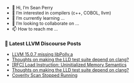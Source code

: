 - 👋 Hi, I’m Sean Perry
- 👀 I’m interested in compilers (c++, COBOL, llvm)
- 🌱 I’m currently learning ...
- 💞️ I’m looking to collaborate on ...
- 📫 How to reach me ...

<!---
s66perry/s66perry is a ✨ special ✨ repository because its `README.md` (this file) appears on your GitHub profile.
You can click the Preview link to take a look at your changes.
--->
### 📕 Latest LLVM Discourse Posts

<!-- DISCOURSE-LLVM:START -->
- [LLVM 15.0.7 missing libPolly.a](https://discourse.llvm.org/t/llvm-15-0-7-missing-libpolly-a/67942#post_4)
- [Thoughts on making the LLD test suite depend on clang?](https://discourse.llvm.org/t/thoughts-on-making-the-lld-test-suite-depend-on-clang/68057#post_2)
- [[RFC] Load Instruction: Uninitialized Memory Semantics](https://discourse.llvm.org/t/rfc-load-instruction-uninitialized-memory-semantics/67481?page=2#post_30)
- [Thoughts on making the LLD test suite depend on clang?](https://discourse.llvm.org/t/thoughts-on-making-the-lld-test-suite-depend-on-clang/68057#post_1)
- [Coverity Scan Stopped Running](https://discourse.llvm.org/t/coverity-scan-stopped-running/67856#post_12)
<!-- DISCOURSE-LLVM:END -->
